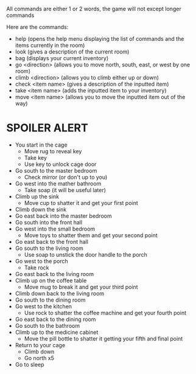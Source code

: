 All commands are either 1 or 2 words, the game will not except longer commands

Here are the commands:
-   help (opens the help menu displaying the list of commands and the items currently in the room)
-   look (gives a description of the current room)
-   bag (displays your current inventory)
-   go \<direction\> (allows you to move north, south, east, or west by one room)
-   climb \<direction\> (allows you to climb either up or down)
-   check \<item name\> (gives a description of the inputted item)
-   take \<item name\> (adds the inputted item to your inventory)
-   move \<item name\> (allows you to move the inputted item out of the way)

# SPOILER ALERT

- You start in the cage
  - Move rug to reveal key
  - Take key
  - Use key to unlock cage door
- Go south to the master bedroom
  - Check mirror (or don't up to you)
- Go west into the mather bathroom
  - Take soap (it will be useful later)
- Climb up the sink
  - Move cup to shatter it and get your first point
- Climb down the sink
- Go east back into the master bedroom
- Go south into the front hall
- Go west into the small bedroom
  - Move toys to shatter them and get your second point
- Go east back to the front hall
- Go south to the living room
  - Use soap to unstick the door handle to the porch
- Go west to the porch
  - Take rock
- Go east back to the living room
- Climb up on the coffee table
  - Move mug to break it and get your third point
- Climb down back to the living room
- Go south to the dining room
- Go west to the kitchen
  - Use rock to shatter the coffee machine and get your fourth point
- Go east back to the dining room
- Go south to the bathroom
- Climb up to the medicine cabinet
  - Move the pill bottle to shatter it getting your fifth and final point
- Return to your cage
  - Climb down
  - Go north x5
- Go to sleep